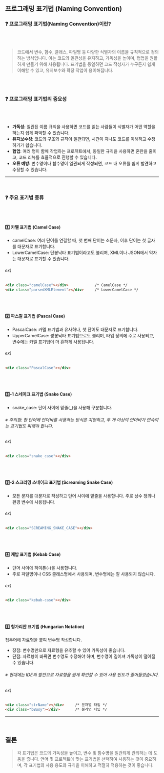 ## **프로그래밍 표기법 (Naming Convention)**

### ❓ **프로그래밍 표기법(Naming Convention)이란?**
<br><br>
> 코드에서 변수, 함수, 클래스, 파일명 등 다양한 식별자의 이름을 규칙적으로 정의하는 방식입니다. 이는 코드의 일관성을 유지하고, 가독성을 높이며, 협업을 원활하게 만들기 위해 사용됩니다. 표기법을 통일하면 코드 작성자가 누구든지 쉽게 이해할 수 있고, 유지보수와 확장 작업이 용이해집니다.

<br><br>
### ❓ **프로그래밍 표기법의 중요성**
<br><br>
* **가독성**: 일관된 이름 규칙을 사용하면 코드를 읽는 사람들이 식별자가 어떤 역할을 하는지 쉽게 파악할 수 있습니다.
* **유지보수성**: 코드의 구조와 규칙이 일관되면, 시간이 지나도 코드를 이해하고 수정하기가 쉽습니다.
* **협업**: 여러 명이 함께 작업하는 프로젝트에서, 동일한 규칙을 사용하면 혼란을 줄이고, 코드 리뷰를 효율적으로 진행할 수 있습니다.
* **오류 예방**: 변수명이나 함수명이 일관되게 작성되면, 코드 내 오류를 쉽게 발견하고 수정할 수 있습니다.

* * *
<br>

### ❓ **주요 표기법 종류**
<br><br>
#### 1️⃣ **카멜 표기법** (Camel Case)

* camelCase: 여러 단어를 연결할 때, 첫 번째 단어는 소문자, 이후 단어는 첫 글자를 대문자로 표기합니다.
* LowerCamelCase: 단봉낙타 표기법이라고도 불리며, XML이나 JSON에서 약자는 대문자로 표기할 수 있습니다.

###### ex)
```html
<div class="camelCase"></div>            /* CamelCase */
<div class="parsedXMLElement"></div>     /* LowerCamelCase */
```
<br><br>
#### 2️⃣ **파스칼 표기법** (Pascal Case)

* PascalCase: 카멜 표기법과 유사하나, 첫 단어도 대문자로 표기합니다.
* UpperCamelCase: 쌍봉낙타 표기법으로도 불리며, 타입 정의에 주로 사용되고, 변수에는 카멜 표기법이 더 흔하게 사용됩니다.

###### ex)
```html
<div class="PascalCase"></div>
```
<br><br>
#### 3️⃣-1 **스네이크 표기법** (Snake Case)

* snake_case: 단어 사이에 밑줄(_)을 사용해 구분합니다.
###### ※ 주의점: 한 단어에 언더바를 사용하는 방식은 지양하고, 두 개 이상의 언더바가 연속되는 표기법도 피해야 합니다.

###### ex)
```html
<div class="snake_case"></div>
```
<br><br>
#### 3️⃣-2 **스크리밍 스네이크 표기법** (Screaming Snake Case)

* 모든 문자를 대문자로 작성하고 단어 사이에 밑줄을 사용합니다. 주로 상수 정의나 환경 변수에 사용됩니다.

###### ex)
```html
<div class="SCREAMING_SNAKE_CASE"></div>
```
<br><br>
#### 4️⃣ **케밥 표기법** (Kebab Case)

* 단어 사이에 하이픈(-)을 사용합니다.
* 주로 파일명이나 CSS 클래스명에서 사용되며, 변수명에는 잘 사용되지 않습니다.

###### ex)
```html
<div class="kebab-case"></div>
```
<br><br>
#### 5️⃣ **헝가리안 표기법** (Hungarian Notation)

접두어에 자료형을 붙여 변수명 작성합니다.
* 장점: 변수명만으로 자료형을 유추할 수 있어 가독성이 좋습니다.
* 단점: 자료형이 바뀌면 변수명도 수정해야 하며, 변수명이 길어져 가독성이 떨어질 수 있습니다.
###### ※ 현대에는 IDE의 발전으로 자료형을 쉽게 확인할 수 있어 사용 빈도가 줄어들었습니다.

###### ex)
```html
<div class="strName"></div>     /* 문자열 타입 */
<div class="bBusy"></div>       /* 불리언 타입 */
```

* * *
<br>

## **결론**

> 각 표기법은 코드의 가독성을 높이고, 변수 및 함수명을 일관되게 관리하는 데 도움을 줍니다. 언어 및 프로젝트에 맞는 표기법을 선택하여 사용하는 것이 중요하며, 각 표기법의 사용 용도와 규칙을 이해하고 적절히 적용하는 것이 좋습니다.
